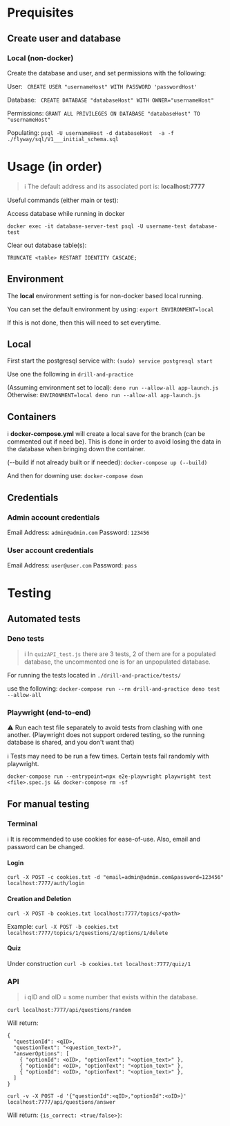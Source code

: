 
# Prequisites

## Create user and database
### Local (non-docker)
Create the database and user, and set permissions with the following: 

User:
``` CREATE USER "usernameHost" WITH PASSWORD 'passwordHost'```

Database:
``` CREATE DATABASE "databaseHost" WITH OWNER="usernameHost"```

Permissions:
```GRANT ALL PRIVILEGES ON DATABASE "databaseHost" TO "usernameHost"```

Populating:
```psql -U usernameHost -d databaseHost  -a -f ./flyway/sql/V1___initial_schema.sql```
# Usage (in order)
> :information_source: The default address and its associated port is: **localhost:7777**

Useful commands (either main or test):

Access database while running in docker
```
docker exec -it database-server-test psql -U username-test database-test
```

Clear out database table(s):
```
TRUNCATE <table> RESTART IDENTITY CASCADE;
```

## Environment
The **local** environment setting is for non-docker based local running.

You can set the default environment by using:
```export ENVIRONMENT=local```

If this is not done, then this will need to set everytime.

## Local
First start the postgresql service with:
```(sudo) service postgresql start``` 

Use one the following in ```drill-and-practice```

(Assuming environment set to local):
```deno run --allow-all app-launch.js```
Otherwise:
```ENVIRONMENT=local deno run --allow-all app-launch.js```

## Containers
:information_source: **docker-compose.yml** will create a local save for the branch (can be commented out if need be). This is done in order to avoid losing the data in the database when bringing down the container. 

(--build if not already built or if needed):
```docker-compose up (--build)```

And then for downing use:
```docker-compose down```

## Credentials

### Admin account credentials
Email Address: `admin@admin.com`
Password: `123456`

### User account credentials
Email Address: `user@user.com`
Password: `pass`

# Testing

## Automated tests

### Deno tests

> :information_source: In ```quizAPI_test.js``` there are 3 tests, 2 of them are for a populated database, the uncommented one is for an unpopulated database.

For running the tests located in ```./drill-and-practice/tests/```

use the following:
```docker-compose run --rm drill-and-practice deno test --allow-all```


### Playwright (end-to-end)

:warning: Run each test file separately to avoid tests from clashing with one another. (Playwright does not support ordered testing, so the running database is shared, and you don't want that)

:information_source: Tests may need to be run a few times. Certain tests fail randomly with playwright.

```
docker-compose run --entrypoint=npx e2e-playwright playwright test <file>.spec.js && docker-compose rm -sf
```


## For manual testing
### Terminal

:information_source: It is recommended to use cookies for ease-of-use. Also, email and password can be changed.

#### Login
```curl -X POST -c cookies.txt -d "email=admin@admin.com&password=123456" localhost:7777/auth/login```

#### Creation and Deletion
```curl -X POST -b cookies.txt localhost:7777/topics/<path>```

Example:
```curl -X POST -b cookies.txt localhost:7777/topics/1/questions/2/options/1/delete ```

#### Quiz
Under construction
```curl -b cookies.txt localhost:7777/quiz/1```

### API
> :information_source: qID and oID = some number that exists within the database.

```curl localhost:7777/api/questions/random```

Will return:
```
{
  "questionId": <qID>,
  "questionText": "<question_text>?",
  "answerOptions": [
    { "optionId": <oID>, "optionText": "<option_text>" },
    { "optionId": <oID>, "optionText": "<option_text>" },
    { "optionId": <oID>, "optionText": "<option_text>" },
  ]
}
```

>
```curl -v -X POST -d '{"questionId":<qID>,"optionId":<oID>}' localhost:7777/api/questions/answer```

Will return:
```{is_correct: <true/false>}```:




